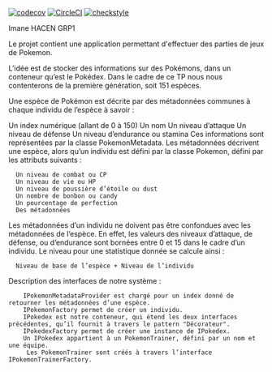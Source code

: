 [![codecov](https://codecov.io/gh/imanehacen/ceri-m1-techniques-de-test/branch/master/graph/badge.svg?token=AEOUST68QF)](https://codecov.io/gh/imanehacen/ceri-m1-techniques-de-test)
[![CircleCI](https://circleci.com/gh/circleci/circleci-docs.svg?style=svg)](https://circleci.com/gh/circleci/circleci-docs)
[![checkstyle](https://gist.githubusercontent.com/imanehacen/c84091531d54215b9cddbe395e1fd18e/raw/badge.svg)](https://checkstyle.sourceforge.io/)


Imane HACEN GRP1


Le projet contient une application permettant d'effectuer des parties de jeux de Pokemon.

L’idée est de stocker des informations sur des Pokémons, dans un conteneur qu’est le Pokédex. Dans le cadre de ce TP nous nous contenterons de la première génération, soit 151 espèces.

Une espèce de Pokémon est décrite par des métadonnées communes à chaque individu de l’espèce à savoir :

Un index numérique (allant de 0 à 150)
      Un nom
      Un niveau d’attaque
      Un niveau de défense
      Un niveau d’endurance ou stamina
Ces informations sont représentées par la classe PokemonMetadata. Les métadonnées décrivent une espèce, alors qu’un individu est défini par la classe Pokemon, défini par les attributs suivants :

      Un niveau de combat ou CP
      Un niveau de vie ou HP
      Un niveau de poussière d’étoile ou dust
      Un nombre de bonbon ou candy
      Un pourcentage de perfection
      Des métadonnées
Les métadonnées d’un individu ne doivent pas être confondues avec les métadonnées de l’espèce. En effet, les valeurs des niveaux d’attaque, de défense, ou d’endurance sont bornées entre 0 et 15 dans le cadre d’un individu. Le niveau pour une statistique donnée se calcule ainsi :

      Niveau de base de l’espèce + Niveau de l’individu

Description des interfaces de notre système :

        IPokemonMetadataProvider est chargé pour un index donné de retourner les métadonnées d’une espèce.
        IPokemonFactory permet de créer un individu.
        IPokedex est notre conteneur, qui étend les deux interfaces précédentes, qu’il fournit à travers le pattern "Décorateur".
        IPokedexFactory permet de créer une instance de IPokedex.
        Un IPokedex appartient à un PokemonTrainer, défini par un nom et une équipe.
         Les PokemonTrainer sont créés à travers l’interface IPokemonTrainerFactory.
